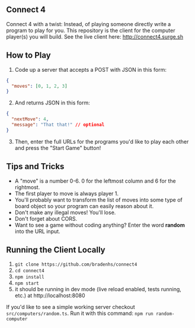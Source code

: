 ## Connect 4

Connect 4 with a twist: Instead, of playing someone directly write a program to play for you. This repository is the client for the computer player(s) you will build. See the live client here: http://connect4.surge.sh

## How to Play

1. Code up a server that accepts a POST with JSON in this form:

```json
{
  "moves": [0, 1, 2, 3]
}
```

2. And returns JSON in this form:

```json
{
  "nextMove": 4,
  "message": "That that!" // optional
}
```

3. Then, enter the full URLs for the programs you'd like to play each other and press the "Start Game" button!

## Tips and Tricks

- A "move" is a number 0-6. 0 for the leftmost column and 6 for the rightmost.
- The first player to move is always player 1.
- You'll probably want to transform the list of moves into some type of board object so your program can easily reason about it.
- Don't make any illegal moves! You'll lose.
- Don't forget about CORS.
- Want to see a game without coding anything? Enter the word **random** into the URL input.

## Running the Client Locally

1. `git clone https://github.com/bradenhs/connect4`
2. `cd connect4`
3. `npm install`
4. `npm start`
5. it should be running in dev mode (live reload enabled, tests running, etc.) at http://localhost:8080

If you'd like to see a simple working server checkout `src/computers/random.ts`. Run it with this command: `npm run random-computer`
